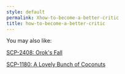```yaml
---
style: default
permalink: Xhow-to-become-a-better-critic
title: how-to-become-a-better-critic
---
```

You may also like:

[SCP-2408: Orok's Fall](http://scp-wiki.net/scp-2408)

[SCP-1180: A Lovely Bunch of Coconuts](http://scp-wiki.net/scp-1180)
